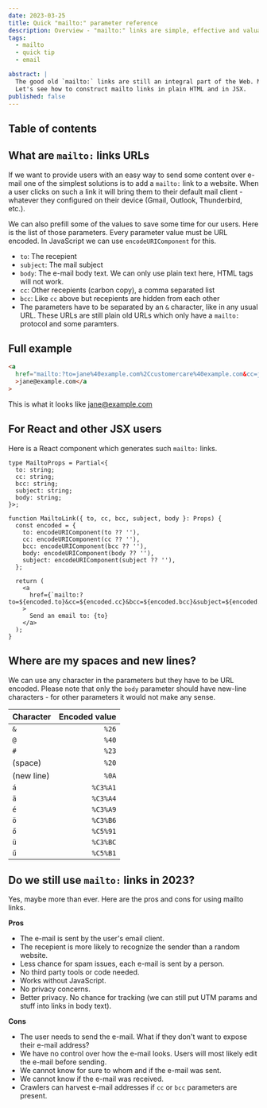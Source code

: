 ```yaml
---
date: 2023-03-25
title: Quick "mailto:" parameter reference
description: Overview - "mailto:" links are simple, effective and valuable tools on the Web.
tags:
  - mailto
  - quick tip
  - email

abstract: |
  The good old `mailto:` links are still an integral part of the Web. Mailto links provide great value for little investment.
  Let's see how to construct mailto links in plain HTML and in JSX.
published: false
---
```


## Table of contents

## What are `mailto:` links URLs

If we want to provide users with an easy way to send some content over e-mail one of the simplest solutions is to add a `mailto:` link to a website.
When a user clicks on such a link it will bring them to their default mail client - whatever they configured on their device (Gmail, Outlook, Thunderbird, etc.).

We can also prefill some of the values to save some time for our users. Here is the list of those parameters. Every parameter value must be URL encoded. In JavaScript we can use `encodeURIComponent` for this.

- `to`: The recepient
- `subject`: The mail subject
- `body`: The e-mail body text. We can only use plain text here, HTML tags will not work.
- `cc`: Other recepients (carbon copy), a comma separated list
- `bcc`: Like `cc` above but recepients are hidden from each other
- The parameters have to be separated by an `&` character, like in any usual URL. These URLs are still plain old URLs which only have a `mailto:` protocol and some paramters.

## Full example

```html
<a
  href="mailto:?to=jane%40example.com%2Ccustomercare%40example.com&cc=john%40example.com&bcc=info%40example.com&subject=Hello%20world!&body=This%20is%20an%20example%0Awith%20linebreaks!%0A%0Aand%20some%20funny%20letters%3A%20%C3%81%C3%89%C5%90%C3%9A%C3%9A"
  >jane@example.com</a
>
```

This is what it looks like <a href="mailto:?to=jane%40example.com%2Ccustomercare%40example.com&cc=john%40example.com&bcc=info%40example.com&subject=Hello%20world!&body=This%20is%20an%20example%0Awith%20linebreaks!%0A%0Aand%20some%20funny%20letters%3A%20%C3%81%C3%89%C5%90%C3%9A%C3%9A" target="_blank">jane@example.com</a>

## For React and other JSX users

Here is a React component which generates such `mailto:` links.

```tsx title="components/Mailto.jsx"
type MailtoProps = Partial<{
  to: string;
  cc: string;
  bcc: string;
  subject: string;
  body: string;
}>;

function MailtoLink({ to, cc, bcc, subject, body }: Props) {
  const encoded = {
    to: encodeURIComponent(to ?? ''),
    cc: encodeURIComponent(cc ?? ''),
    bcc: encodeURIComponent(bcc ?? ''),
    body: encodeURIComponent(body ?? ''),
    subject: encodeURIComponent(subject ?? ''),
  };

  return (
    <a
      href={`mailto:?to=${encoded.to}&cc=${encoded.cc}&bcc=${encoded.bcc}&subject=${encoded.subject}&body=${encoded.body}`}
    >
      Send an email to: {to}
    </a>
  );
}
```

## Where are my spaces and new lines?

We can use any character in the parameters but they have to be URL encoded. Please note that only the `body` parameter should have new-line characters - for other parameters it would not make any sense.

| Character  | Encoded value |
| ---------- | ------------: |
| `&`        |         `%26` |
| `@`        |         `%40` |
| `#`        |         `%23` |
| (space)    |         `%20` |
| (new line) |         `%0A` |
| `á`        |      `%C3%A1` |
| `ä`        |      `%C3%A4` |
| `é`        |      `%C3%A9` |
| `ö`        |      `%C3%B6` |
| `ő`        |      `%C5%91` |
| `ü`        |      `%C3%BC` |
| `ű`        |      `%C5%B1` |

## Do we still use `mailto:` links in 2023?

Yes, maybe more than ever. Here are the pros and cons for using mailto links.

**Pros**

- The e-mail is sent by the user's email client.
- The recepient is more likely to recognize the sender than a random website.
- Less chance for spam issues, each e-mail is sent by a person.
- No third party tools or code needed.
- Works without JavaScript.
- No privacy concerns.
- Better privacy. No chance for tracking (we can still put UTM params and stuff into links in body text).

**Cons**

- The user needs to send the e-mail. What if they don't want to expose their e-mail address?
- We have no control over how the e-mail looks. Users will most likely edit the e-mail before sending.
- We cannot know for sure to whom and if the e-mail was sent.
- We cannot know if the e-mail was received.
- Crawlers can harvest e-mail addresses if `cc` or `bcc` parameters are present.
